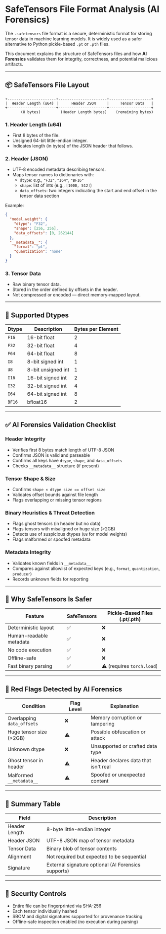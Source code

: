 # SafeTensors File Format Analysis (AI Forensics)

The `.safetensors` file format is a secure, deterministic format for storing tensor data in machine learning models. It is widely used as a safer alternative to Python pickle-based `.pt` or `.pth` files.

This document explains the structure of SafeTensors files and how **AI Forensics** validates them for integrity, correctness, and potential malicious artifacts.

---

## 📦 SafeTensors File Layout

```text
+----------------------+----------------------+-------------------+
|  Header Length (u64) |      Header JSON     |     Tensor Data   |
+----------------------+----------------------+-------------------+
       (8 bytes)         (Header Length bytes)    (remaining bytes)
```

### 1. Header Length (u64)

- First 8 bytes of the file.
- Unsigned 64-bit little-endian integer.
- Indicates length (in bytes) of the JSON header that follows.

### 2. Header (JSON)

- UTF-8 encoded metadata describing tensors.
- Maps tensor names to dictionaries with:
  - `dtype`: e.g., `"F32"`, `"I64"`, `"BF16"`
  - `shape`: list of ints (e.g., `[1000, 512]`)
  - `data_offsets`: two integers indicating the start and end offset in the tensor data section

Example:

```json
{
  "model.weight": {
    "dtype": "F32",
    "shape": [256, 256],
    "data_offsets": [0, 262144]
  },
  "__metadata__": {
    "format": "pt",
    "quantization": "none"
  }
}
```

### 3. Tensor Data

- Raw binary tensor data.
- Stored in the order defined by offsets in the header.
- Not compressed or encoded — direct memory-mapped layout.

---

## 📘 Supported Dtypes

| Dtype  | Description            | Bytes per Element |
|--------|------------------------|-------------------|
| `F16`  | 16-bit float           | 2                 |
| `F32`  | 32-bit float           | 4                 |
| `F64`  | 64-bit float           | 8                 |
| `I8`   | 8-bit signed int       | 1                 |
| `U8`   | 8-bit unsigned int     | 1                 |
| `I16`  | 16-bit signed int      | 2                 |
| `I32`  | 32-bit signed int      | 4                 |
| `I64`  | 64-bit signed int      | 8                 |
| `BF16` | bfloat16               | 2                 |

---

## ✅ AI Forensics Validation Checklist

### Header Integrity

- Verifies first 8 bytes match length of UTF-8 JSON
- Confirms JSON is valid and parseable
- Confirms all keys have `dtype`, `shape`, and `data_offsets`
- Checks `__metadata__` structure (if present)

### Tensor Shape & Size

- Confirms `shape × dtype size == offset size`
- Validates offset bounds against file length
- Flags overlapping or missing tensor regions

### Binary Heuristics & Threat Detection

- Flags ghost tensors (in header but no data)
- Flags tensors with misaligned or huge size (>2GB)
- Detects use of suspicious dtypes (`U8` for model weights)
- Flags malformed or spoofed metadata

### Metadata Integrity

- Validates known fields in `__metadata__`
- Compares against allowlist of expected keys (e.g., `format`, `quantization`, `producer`)
- Records unknown fields for reporting

---

## 🔐 Why SafeTensors Is Safer

| Feature                    | SafeTensors | Pickle-Based Files (.pt/.pth) |
|---------------------------|-------------|-------------------------------|
| Deterministic layout      | ✅          | ❌                            |
| Human-readable metadata   | ✅          | ❌                            |
| No code execution         | ✅          | ❌                            |
| Offline-safe              | ✅          | ❌                            |
| Fast binary parsing       | ✅          | ⚠️ (requires `torch.load`)    |

---

## 🚨 Red Flags Detected by AI Forensics

| Condition                      | Flag Level | Explanation                          |
|-------------------------------|------------|--------------------------------------|
| Overlapping `data_offsets`    | ❌         | Memory corruption or tampering       |
| Huge tensor size (>2GB)       | ⚠️         | Possible obfuscation or attack       |
| Unknown dtype                 | ❌         | Unsupported or crafted data type     |
| Ghost tensor in header        | ⚠️         | Header declares data that isn't real |
| Malformed `__metadata__`      | ⚠️         | Spoofed or unexpected content        |

---

## 📝 Summary Table

| Field          | Description                                  |
|----------------|----------------------------------------------|
| Header Length  | 8-byte little-endian integer                 |
| Header JSON    | UTF-8 JSON map of tensor metadata            |
| Tensor Data    | Binary blob of tensor contents               |
| Alignment      | Not required but expected to be sequential   |
| Signature      | External signature optional (AI Forensics supports) |

---

## 🧷 Security Controls

- Entire file can be fingerprinted via SHA-256
- Each tensor individually hashed
- SBOM and digital signatures supported for provenance tracking
- Offline-safe inspection enabled (no execution during parsing)

---
